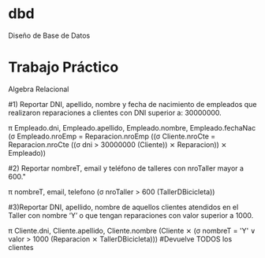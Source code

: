 # dbd
Diseño de Base de Datos

# Trabajo Práctico
Algebra Relacional

#1) Reportar DNI, apellido, nombre y fecha de nacimiento de empleados que realizaron reparaciones a clientes con DNI superior a: 30000000.

π Empleado.dni, Empleado.apellido, Empleado.nombre, Empleado.fechaNac (σ Empleado.nroEmp = Reparacion.nroEmp ((σ Cliente.nroCte = Reparacion.nroCte ((σ dni > 30000000 (Cliente)) ⨯ Reparacion)) ⨯ Empleado))


#2) Reportar nombreT, email y teléfono de talleres con nroTaller mayor a 600."

π nombreT, email, telefono (σ nroTaller > 600 (TallerDBicicleta))

#3)Reportar DNI, apellido, nombre de aquellos clientes atendidos en el Taller con nombre ‘Y’ o que tengan reparaciones con valor superior a 1000.

π Cliente.dni, Cliente.apellido, Cliente.nombre (Cliente ⨯ (σ nombreT = 'Y' ∨ valor > 1000 (Reparacion ⨯ TallerDBicicleta)))
#Devuelve TODOS los clientes
